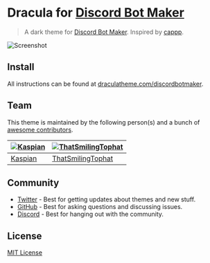 # Dracula for [Discord Bot Maker](https://store.steampowered.com/app/682130/Discord_Bot_Maker)

> A dark theme for [Discord Bot Maker](https://store.steampowered.com/app/682130/Discord_Bot_Maker).
> Inspired by [cappp](https://github.com/cappp/dbm-dracula-theme).

![Screenshot](./screenshot.png)

## Install

All instructions can be found at [draculatheme.com/discordbotmaker](https://draculatheme.com/discordbotmaker).

## Team

This theme is maintained by the following person(s) and a bunch of [awesome contributors](https://github.com/dracula/discordbotmaker/graphs/contributors).

| [![Kaspian](https://github.com/kacperleague9.png?size=100)](https://github.com/kacperleague9) | [![ThatSmilingTophat](https://github.com/ThatSmilingTophat.png?size=100)](https://github.com/ThatSmilingTophat) |
| ------------------------------------------------------------------------------------------------------ | --------------------------------------------------------------------------------------------------------------- |
| [Kaspian](https://github.com/kacperleague9)                                                   | [ThatSmilingTophat](https://github.com/ThatSmilingTophat)                                                       |

## Community

- [Twitter](https://twitter.com/draculatheme) - Best for getting updates about themes and new stuff.
- [GitHub](https://github.com/dracula/dracula-theme/discussions) - Best for asking questions and discussing issues.
- [Discord](https://draculatheme.com/discord-invite) - Best for hanging out with the community.

## License

[MIT License](./LICENSE)
